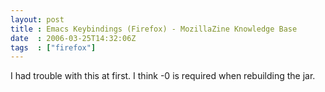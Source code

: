 ```yaml
---
layout: post
title : Emacs Keybindings (Firefox) - MozillaZine Knowledge Base
date  : 2006-03-25T14:32:06Z
tags  : ["firefox"]
---
```

I had trouble with this at first.  I think -0 is required when rebuilding the jar.
